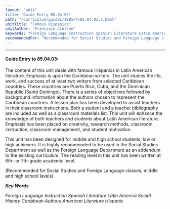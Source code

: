 ```yaml
---
layout: "unit"
title: "Guide Entry 85.04.03"
path: "/curriculum/guides/1985/4/85.04.03.x.html"
unitTitle: "Famous Hispanics"
unitAuthor: "Francisco Cintron"
keywords: "Foreign Language Instruction Spanish Literature Latin America Social History Caribbean Authors American Literature Hispanic"
recommendedFor: "Recommended for Social Studies and Foreign Language classes, middle and high school levels"
---
```

<body>
<hr/>
<h4>
Guide Entry to 85.04.03:
</h4>
The content of this unit deals with famous Hispanics in Latin American literature. Emphasis is upon the Caribbean writers. The unit studies the life, work, and success of at least two writers from selected Caribbean countries. These countries are Puerto Rico, Cuba, and the Dominican Republic (Santo Domingo). There is a series of objectives followed by background information about the authors chosen to represent the Caribbean countries. A lesson plan has been developed to assist teachers in their classroom instructions. Both a student and a teacher bibliography are included as well as a classroom materials list. This unit will enhance the knowledge of both teachers and students about Latin American literature. Emphasis has been placed on creativity, research methods, classroom instruction, classroom management, and student motivation.
<p>
This unit has been designed for middle and high school students, low or high achievers. It is highly recommended to be used in the Social Studies Department as well as the Foreign Language Department as an addendum to the existing curriculum. The reading level in this unit has been written at 6th- or 7th-grade academic level.
</p>
<p>
(Recommended for Social Studies and Foreign Language classes, middle and high school levels)
</p>
<p>
<b>
<i>
Key Words
</i>
</b>
<br/>
</p>
<p>
<i>
Foreign Language Instruction Spanish Literature Latin America Social History Caribbean Authors American Literature Hispanic
</i>
</p>
</body>
